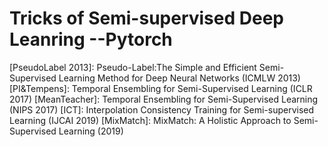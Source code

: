 # Tricks of Semi-supervised Deep Leanring --Pytorch
[PseudoLabel 2013]\: Pseudo-Label:The Simple and Efficient Semi-Supervised Learning Method for Deep Neural Networks (ICMLW 2013)
[PI&Tempens]\: Temporal Ensembling for Semi-Supervised Learning (ICLR 2017)
[MeanTeacher]\: Temporal Ensembling for Semi-Supervised Learning (NIPS 2017)
[ICT]\: Interpolation Consistency Training for Semi-supervised Learning (IJCAI 2019)
[MixMatch]\: MixMatch: A Holistic Approach to Semi-Supervised Learning (2019)



